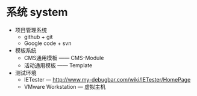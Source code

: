﻿
系统 system
============================

 * 项目管理系统
    * github + git
    * Google code + svn
 * 模板系统
    * CMS通用模板 —— CMS-Module
    * 活动通用模板 —— Template
 * 测试环境
    * IETester — http://www.my-debugbar.com/wiki/IETester/HomePage
    * VMware Workstation — 虚拟主机
